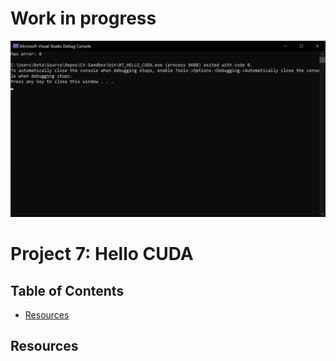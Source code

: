 # Work in progress <!-- omit in toc -->
![Current screenshot](../../docs/screenshots/07-01.png)

# Project 7: Hello CUDA <!-- omit in toc -->


## Table of Contents <!-- omit in toc -->
- [Resources](#resources)



## Resources

